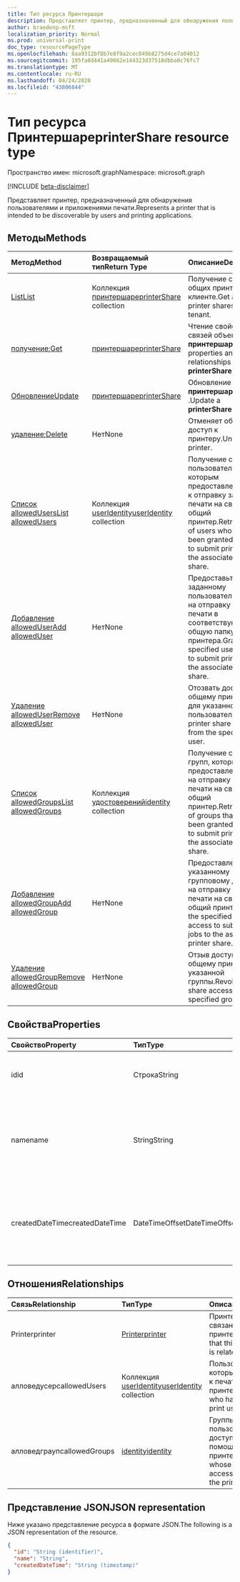 ```yaml
---
title: Тип ресурса Принтершаре
description: Представляет принтер, предназначенный для обнаружения пользователями и приложениями печати.
author: braedenp-msft
localization_priority: Normal
ms.prod: universal-print
doc_type: resourcePageType
ms.openlocfilehash: 8aa9312bf8b7e8f9a2cec049b8275d4ce7a04012
ms.sourcegitcommit: 195fa0d441a49662e144323d37518dbba0c76fc7
ms.translationtype: MT
ms.contentlocale: ru-RU
ms.lasthandoff: 04/24/2020
ms.locfileid: "43806844"
---
```

# <a name="printershare-resource-type"></a><span data-ttu-id="650ef-103">Тип ресурса Принтершаре</span><span class="sxs-lookup"><span data-stu-id="650ef-103">printerShare resource type</span></span>

<span data-ttu-id="650ef-104">Пространство имен: microsoft.graph</span><span class="sxs-lookup"><span data-stu-id="650ef-104">Namespace: microsoft.graph</span></span>

[!INCLUDE [beta-disclaimer](../../includes/beta-disclaimer.md)]

<span data-ttu-id="650ef-105">Представляет принтер, предназначенный для обнаружения пользователями и приложениями печати.</span><span class="sxs-lookup"><span data-stu-id="650ef-105">Represents a printer that is intended to be discoverable by users and printing applications.</span></span>

## <a name="methods"></a><span data-ttu-id="650ef-106">Методы</span><span class="sxs-lookup"><span data-stu-id="650ef-106">Methods</span></span>

| <span data-ttu-id="650ef-107">Метод</span><span class="sxs-lookup"><span data-stu-id="650ef-107">Method</span></span>       | <span data-ttu-id="650ef-108">Возвращаемый тип</span><span class="sxs-lookup"><span data-stu-id="650ef-108">Return Type</span></span> | <span data-ttu-id="650ef-109">Описание</span><span class="sxs-lookup"><span data-stu-id="650ef-109">Description</span></span> |
|:-------------|:------------|:------------|
| [<span data-ttu-id="650ef-110">List</span><span class="sxs-lookup"><span data-stu-id="650ef-110">List</span></span>](../api/print-list-printershares.md) | <span data-ttu-id="650ef-111">Коллекция [принтершаре](printershare.md)</span><span class="sxs-lookup"><span data-stu-id="650ef-111">[printerShare](printershare.md) collection</span></span> | <span data-ttu-id="650ef-112">Получение списка общих принтеров в клиенте.</span><span class="sxs-lookup"><span data-stu-id="650ef-112">Get a list of printer shares in the tenant.</span></span> |
| <span data-ttu-id="650ef-113">[получение](../api/printershare-get.md);</span><span class="sxs-lookup"><span data-stu-id="650ef-113">[Get](../api/printershare-get.md)</span></span> | [<span data-ttu-id="650ef-114">принтершаре</span><span class="sxs-lookup"><span data-stu-id="650ef-114">printerShare</span></span>](printershare.md) | <span data-ttu-id="650ef-115">Чтение свойств и связей объекта **принтершаре** .</span><span class="sxs-lookup"><span data-stu-id="650ef-115">Read properties and relationships of a **printerShare** object.</span></span> |
| [<span data-ttu-id="650ef-116">Обновление</span><span class="sxs-lookup"><span data-stu-id="650ef-116">Update</span></span>](../api/printershare-update.md) | [<span data-ttu-id="650ef-117">принтершаре</span><span class="sxs-lookup"><span data-stu-id="650ef-117">printerShare</span></span>](printershare.md) | <span data-ttu-id="650ef-118">Обновление объекта **принтершаре** .</span><span class="sxs-lookup"><span data-stu-id="650ef-118">Update a **printerShare** object.</span></span> |
| <span data-ttu-id="650ef-119">[удаление](../api/printershare-delete.md);</span><span class="sxs-lookup"><span data-stu-id="650ef-119">[Delete](../api/printershare-delete.md)</span></span> | <span data-ttu-id="650ef-120">Нет</span><span class="sxs-lookup"><span data-stu-id="650ef-120">None</span></span> | <span data-ttu-id="650ef-121">Отменяет общий доступ к принтеру.</span><span class="sxs-lookup"><span data-stu-id="650ef-121">Unshare a printer.</span></span> |
| [<span data-ttu-id="650ef-122">Список allowedUsers</span><span class="sxs-lookup"><span data-stu-id="650ef-122">List allowedUsers</span></span>](../api/printershare-list-allowedusers.md) | <span data-ttu-id="650ef-123">Коллекция [userIdentity](useridentity.md)</span><span class="sxs-lookup"><span data-stu-id="650ef-123">[userIdentity](useridentity.md) collection</span></span> | <span data-ttu-id="650ef-124">Получение списка пользователей, которым предоставлен доступ к отправку заданий печати на связанный общий принтер.</span><span class="sxs-lookup"><span data-stu-id="650ef-124">Retrieve a list of users who have been granted access to submit print jobs to the associated printer share.</span></span> |
| [<span data-ttu-id="650ef-125">Добавление allowedUser</span><span class="sxs-lookup"><span data-stu-id="650ef-125">Add allowedUser</span></span>](../api/printershare-post-allowedusers.md) | <span data-ttu-id="650ef-126">Нет</span><span class="sxs-lookup"><span data-stu-id="650ef-126">None</span></span> | <span data-ttu-id="650ef-127">Предоставьте заданному пользователю доступ на отправку заданий печати в соответствующую общую папку принтера.</span><span class="sxs-lookup"><span data-stu-id="650ef-127">Grant the specified user access to submit print jobs to the associated printer share.</span></span> |
| [<span data-ttu-id="650ef-128">Удаление allowedUser</span><span class="sxs-lookup"><span data-stu-id="650ef-128">Remove allowedUser</span></span>](../api/printershare-delete-alloweduser.md) | <span data-ttu-id="650ef-129">Нет</span><span class="sxs-lookup"><span data-stu-id="650ef-129">None</span></span> | <span data-ttu-id="650ef-130">Отозвать доступ к общему принтеру для указанного пользователя.</span><span class="sxs-lookup"><span data-stu-id="650ef-130">Revoke printer share access from the specified user.</span></span> |
| [<span data-ttu-id="650ef-131">Список allowedGroups</span><span class="sxs-lookup"><span data-stu-id="650ef-131">List allowedGroups</span></span>](../api/printershare-list-allowedgroups.md) | <span data-ttu-id="650ef-132">Коллекция [удостоверений](identity.md)</span><span class="sxs-lookup"><span data-stu-id="650ef-132">[identity](identity.md) collection</span></span> | <span data-ttu-id="650ef-133">Получение списка групп, которым предоставлен доступ на отправку заданий печати на связанный общий принтер.</span><span class="sxs-lookup"><span data-stu-id="650ef-133">Retrieve a list of groups that have been granted access to submit print jobs to the associated printer share.</span></span> |
| [<span data-ttu-id="650ef-134">Добавление allowedGroup</span><span class="sxs-lookup"><span data-stu-id="650ef-134">Add allowedGroup</span></span>](../api/printershare-post-allowedgroups.md) | <span data-ttu-id="650ef-135">Нет</span><span class="sxs-lookup"><span data-stu-id="650ef-135">None</span></span> | <span data-ttu-id="650ef-136">Предоставление указанному групповому доступу на отправку заданий печати на связанный общий принтер.</span><span class="sxs-lookup"><span data-stu-id="650ef-136">Grant the specified group access to submit print jobs to the associated printer share.</span></span> |
| [<span data-ttu-id="650ef-137">Удаление allowedGroup</span><span class="sxs-lookup"><span data-stu-id="650ef-137">Remove allowedGroup</span></span>](../api/printershare-delete-allowedgroup.md) | <span data-ttu-id="650ef-138">Нет</span><span class="sxs-lookup"><span data-stu-id="650ef-138">None</span></span> | <span data-ttu-id="650ef-139">Отзыв доступа к общему принтеру из указанной группы.</span><span class="sxs-lookup"><span data-stu-id="650ef-139">Revoke printer share access from the specified group.</span></span> |

## <a name="properties"></a><span data-ttu-id="650ef-140">Свойства</span><span class="sxs-lookup"><span data-stu-id="650ef-140">Properties</span></span>
| <span data-ttu-id="650ef-141">Свойство</span><span class="sxs-lookup"><span data-stu-id="650ef-141">Property</span></span>     | <span data-ttu-id="650ef-142">Тип</span><span class="sxs-lookup"><span data-stu-id="650ef-142">Type</span></span>        | <span data-ttu-id="650ef-143">Описание</span><span class="sxs-lookup"><span data-stu-id="650ef-143">Description</span></span> |
|:-------------|:------------|:------------|
|<span data-ttu-id="650ef-144">id</span><span class="sxs-lookup"><span data-stu-id="650ef-144">id</span></span>|<span data-ttu-id="650ef-145">Строка</span><span class="sxs-lookup"><span data-stu-id="650ef-145">String</span></span>| <span data-ttu-id="650ef-146">Идентификатор Принтершаре.</span><span class="sxs-lookup"><span data-stu-id="650ef-146">The printerShare's identifier.</span></span> <span data-ttu-id="650ef-147">Только для чтения.</span><span class="sxs-lookup"><span data-stu-id="650ef-147">Read-only.</span></span>|
|<span data-ttu-id="650ef-148">name</span><span class="sxs-lookup"><span data-stu-id="650ef-148">name</span></span>|<span data-ttu-id="650ef-149">String</span><span class="sxs-lookup"><span data-stu-id="650ef-149">String</span></span>|<span data-ttu-id="650ef-150">Имя общего принтера, который должен отображаться клиентами печати.</span><span class="sxs-lookup"><span data-stu-id="650ef-150">The name of the printer share that print clients should display.</span></span>|
|<span data-ttu-id="650ef-151">createdDateTime</span><span class="sxs-lookup"><span data-stu-id="650ef-151">createdDateTime</span></span>|<span data-ttu-id="650ef-152">DateTimeOffset</span><span class="sxs-lookup"><span data-stu-id="650ef-152">DateTimeOffset</span></span>|<span data-ttu-id="650ef-153">Значение DateTimeOffset при создании общего ресурса принтера.</span><span class="sxs-lookup"><span data-stu-id="650ef-153">The DateTimeOffset when the printer share was created.</span></span> <span data-ttu-id="650ef-154">Только для чтения.</span><span class="sxs-lookup"><span data-stu-id="650ef-154">Read-only.</span></span>|

## <a name="relationships"></a><span data-ttu-id="650ef-155">Отношения</span><span class="sxs-lookup"><span data-stu-id="650ef-155">Relationships</span></span>
| <span data-ttu-id="650ef-156">Связь</span><span class="sxs-lookup"><span data-stu-id="650ef-156">Relationship</span></span> | <span data-ttu-id="650ef-157">Тип</span><span class="sxs-lookup"><span data-stu-id="650ef-157">Type</span></span>        | <span data-ttu-id="650ef-158">Описание</span><span class="sxs-lookup"><span data-stu-id="650ef-158">Description</span></span> |
|:-------------|:------------|:------------|
|<span data-ttu-id="650ef-159">Printer</span><span class="sxs-lookup"><span data-stu-id="650ef-159">printer</span></span>|[<span data-ttu-id="650ef-160">Printer</span><span class="sxs-lookup"><span data-stu-id="650ef-160">printer</span></span>](printer.md)|<span data-ttu-id="650ef-161">Принтер, с которым связан этот общий принтер.</span><span class="sxs-lookup"><span data-stu-id="650ef-161">The printer that this printer share is related to.</span></span> |
|<span data-ttu-id="650ef-162">алловедусерс</span><span class="sxs-lookup"><span data-stu-id="650ef-162">allowedUsers</span></span>|<span data-ttu-id="650ef-163">Коллекция [userIdentity](useridentity.md)</span><span class="sxs-lookup"><span data-stu-id="650ef-163">[userIdentity](useridentity.md) collection</span></span>|<span data-ttu-id="650ef-164">Пользователи, у которых есть доступ к печати с помощью принтера.</span><span class="sxs-lookup"><span data-stu-id="650ef-164">The users who have access to print using the printer.</span></span>|
|<span data-ttu-id="650ef-165">алловедграупс</span><span class="sxs-lookup"><span data-stu-id="650ef-165">allowedGroups</span></span>|[<span data-ttu-id="650ef-166">identity</span><span class="sxs-lookup"><span data-stu-id="650ef-166">identity</span></span>](identity.md)|<span data-ttu-id="650ef-167">Группы, у которых пользователи имеют доступ к печати с помощью принтера.</span><span class="sxs-lookup"><span data-stu-id="650ef-167">The groups whose users have access to print using the printer.</span></span>|

## <a name="json-representation"></a><span data-ttu-id="650ef-168">Представление JSON</span><span class="sxs-lookup"><span data-stu-id="650ef-168">JSON representation</span></span>

<span data-ttu-id="650ef-169">Ниже указано представление ресурса в формате JSON.</span><span class="sxs-lookup"><span data-stu-id="650ef-169">The following is a JSON representation of the resource.</span></span>

<!-- {
  "blockType": "resource",
  "optionalProperties": [

  ],
  "@odata.type": "microsoft.graph.printerShare",
  "keyProperty": "id",
  "baseType":"microsoft.graph.entity"
}-->

```json
{
  "id": "String (identifier)",
  "name": "String",
  "createdDateTime": "String (timestamp)"
}
```

<!-- uuid: 8fcb5dbc-d5aa-4681-8e31-b001d5168d79
2015-10-25 14:57:30 UTC -->
<!-- {
  "type": "#page.annotation",
  "description": "printerShare resource",
  "keywords": "",
  "section": "documentation",
  "tocPath": ""
}-->
